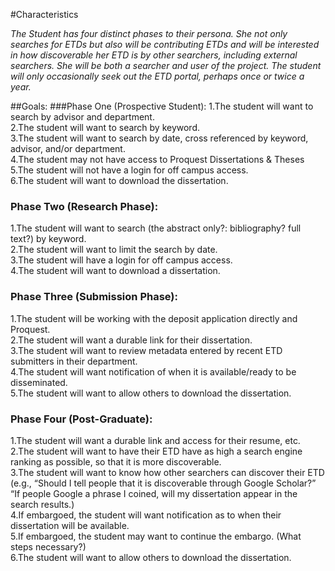 #Characteristics

*The Student has four distinct phases to their persona. She not only searches for ETDs but also will be contributing ETDs and will be interested in how discoverable her ETD is by other searchers, including external searchers. She will be both a searcher and user of the project. The student will only occasionally seek out the ETD portal, perhaps once or twice a year.*  

##Goals: 
###Phase One (Prospective Student):
  1.The student will want to search by advisor and department.  
  2.The student will want to search by keyword.  
  3.The student will want to search by date, cross referenced by keyword, advisor, and/or department.   
  4.The student may not have access to Proquest Dissertations & Theses  
  5.The student will not have a login for off campus access.  
  6.The student will want to download the dissertation.  
###	Phase Two (Research Phase):  
  1.The student will want to search (the abstract only?: bibliography? full text?) by keyword.  
  2.The student will want to limit the search by date.  
  3.The student will have a login for off campus access.  
  4.The student will want to download a dissertation.  
###	Phase Three (Submission Phase):  
  1.The student will be working with the deposit application directly and Proquest.  
  2.The student will want a durable link for their dissertation.  
  3.The student will want to review metadata entered by recent ETD submitters in their department.  
  4.The student will want notification of when it is available/ready to be disseminated.  
  5.The student will want to allow others to download the dissertation.  
###	Phase Four (Post-Graduate):  
  1.The student will want a durable link and access for their resume, etc.
  2.The student will want to have their ETD have as high a search engine ranking as possible, so that it is more discoverable.   
  3.The student will want to know how other searchers can discover their ETD (e.g., “Should I tell people that it is discoverable through Google Scholar?” “If people Google a phrase I coined, will my dissertation appear in the search results.)  
  4.If embargoed, the student will want notification as to when their dissertation will be available.  
  5.If embargoed, the student may want to continue the embargo. (What steps necessary?)  
  6.The student will want to allow others to download the dissertation.  


